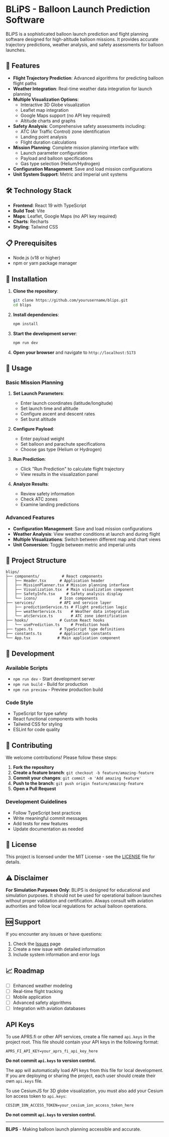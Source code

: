 # BLiPS - Balloon Launch Prediction Software

BLiPS is a sophisticated balloon launch prediction and flight planning software designed for high-altitude balloon missions. It provides accurate trajectory predictions, weather analysis, and safety assessments for balloon launches.

## 🚀 Features

- **Flight Trajectory Prediction**: Advanced algorithms for predicting balloon flight paths
- **Weather Integration**: Real-time weather data integration for launch planning
- **Multiple Visualization Options**: 
  - Interactive 3D Globe visualization
  - Leaflet map integration
  - Google Maps support (no API key required)
  - Altitude charts and graphs
- **Safety Analysis**: Comprehensive safety assessments including:
  - ATC (Air Traffic Control) zone identification
  - Landing point analysis
  - Flight duration calculations
- **Mission Planning**: Complete mission planning interface with:
  - Launch parameter configuration
  - Payload and balloon specifications
  - Gas type selection (Helium/Hydrogen)
- **Configuration Management**: Save and load mission configurations
- **Unit System Support**: Metric and Imperial unit systems

## 🛠️ Technology Stack

- **Frontend**: React 19 with TypeScript
- **Build Tool**: Vite
- **Maps**: Leaflet, Google Maps (no API key required)
- **Charts**: Recharts
- **Styling**: Tailwind CSS

## 📋 Prerequisites

- Node.js (v18 or higher)
- npm or yarn package manager

## 🚀 Installation

1. **Clone the repository**:
   ```bash
   git clone https://github.com/yourusername/blips.git
   cd blips
   ```

2. **Install dependencies**:
   ```bash
   npm install
   ```

3. **Start the development server**:
   ```bash
   npm run dev
   ```

4. **Open your browser** and navigate to `http://localhost:5173`

## 🎯 Usage

### Basic Mission Planning

1. **Set Launch Parameters**:
   - Enter launch coordinates (latitude/longitude)
   - Set launch time and altitude
   - Configure ascent and descent rates
   - Set burst altitude

2. **Configure Payload**:
   - Enter payload weight
   - Set balloon and parachute specifications
   - Choose gas type (Helium or Hydrogen)

3. **Run Prediction**:
   - Click "Run Prediction" to calculate flight trajectory
   - View results in the visualization panel

4. **Analyze Results**:
   - Review safety information
   - Check ATC zones
   - Examine landing predictions

### Advanced Features

- **Configuration Management**: Save and load mission configurations
- **Weather Analysis**: View weather conditions at launch and during flight
- **Multiple Visualizations**: Switch between different map and chart views
- **Unit Conversion**: Toggle between metric and imperial units

## 📁 Project Structure

```
blips/
├── components/          # React components
│   ├── Header.tsx      # Application header
│   ├── MissionPlanner.tsx # Mission planning interface
│   ├── Visualization.tsx  # Main visualization component
│   ├── SafetyInfo.tsx     # Safety analysis display
│   └── icons/          # Icon components
├── services/           # API and service layer
│   ├── predictionService.ts # Flight prediction logic
│   ├── weatherService.ts    # Weather data integration
│   └── atcService.ts        # ATC zone identification
├── hooks/              # Custom React hooks
│   └── usePrediction.ts     # Prediction hook
├── types.ts            # TypeScript type definitions
├── constants.ts        # Application constants
└── App.tsx            # Main application component
```

## 🔧 Development

### Available Scripts

- `npm run dev` - Start development server
- `npm run build` - Build for production
- `npm run preview` - Preview production build

### Code Style

- TypeScript for type safety
- React functional components with hooks
- Tailwind CSS for styling
- ESLint for code quality

## 🤝 Contributing

We welcome contributions! Please follow these steps:

1. **Fork the repository**
2. **Create a feature branch**: `git checkout -b feature/amazing-feature`
3. **Commit your changes**: `git commit -m 'Add amazing feature'`
4. **Push to the branch**: `git push origin feature/amazing-feature`
5. **Open a Pull Request**

### Development Guidelines

- Follow TypeScript best practices
- Write meaningful commit messages
- Add tests for new features
- Update documentation as needed

## 📄 License

This project is licensed under the MIT License - see the [LICENSE](LICENSE) file for details.

## ⚠️ Disclaimer

**For Simulation Purposes Only**: BLiPS is designed for educational and simulation purposes. It should not be used for operational balloon launches without proper validation and certification. Always consult with aviation authorities and follow local regulations for actual balloon operations.

## 🆘 Support

If you encounter any issues or have questions:

1. Check the [Issues](https://github.com/yourusername/blips/issues) page
2. Create a new issue with detailed information
3. Include system information and error logs

## 📈 Roadmap

- [ ] Enhanced weather modeling
- [ ] Real-time flight tracking
- [ ] Mobile application
- [ ] Advanced safety algorithms
- [ ] Integration with aviation databases

## API Keys

To use APRS.fi or other API services, create a file named `api.keys` in the project root. This file should contain your API keys in the following format:

```
APRS_FI_API_KEY=your_aprs_fi_api_key_here
```

**Do not commit `api.keys` to version control.**

The app will automatically load API keys from this file for local development. If you are deploying or sharing the project, each user should create their own `api.keys` file.

To use CesiumJS for 3D globe visualization, you must also add your Cesium Ion access token to `api.keys`:

```
CESIUM_ION_ACCESS_TOKEN=your_cesium_ion_access_token_here
```

**Do not commit `api.keys` to version control.**

---

**BLiPS** - Making balloon launch planning accessible and accurate.
